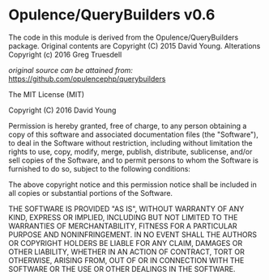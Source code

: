 # Opulence/QueryBuilders v0.6

The code in this module is derived from the Opulence/QueryBuilders package.
Original contents are Copyright (C) 2015 David Young.
Alterations Copyright (c) 2016 Greg Truesdell

_original source can be attained from:_ https://github.com/opulencephp/querybuilders

The MIT License (MIT)

Copyright (C) 2016 David Young

Permission is hereby granted, free of charge, to any person obtaining a copy of this software and associated documentation files (the "Software"), to deal in the Software without restriction, including without limitation the rights to use, copy, modify, merge, publish, distribute, sublicense, and/or sell copies of the Software, and to permit persons to whom the Software is furnished to do so, subject to the following conditions:

The above copyright notice and this permission notice shall be included in all copies or substantial portions of the Software.

THE SOFTWARE IS PROVIDED "AS IS", WITHOUT WARRANTY OF ANY KIND, EXPRESS OR IMPLIED, INCLUDING BUT NOT LIMITED TO THE WARRANTIES OF MERCHANTABILITY, FITNESS FOR A PARTICULAR PURPOSE AND NONINFRINGEMENT. IN NO EVENT SHALL THE AUTHORS OR COPYRIGHT HOLDERS BE LIABLE FOR ANY CLAIM, DAMAGES OR OTHER LIABILITY, WHETHER IN AN ACTION OF CONTRACT, TORT OR OTHERWISE, ARISING FROM, OUT OF OR IN CONNECTION WITH THE SOFTWARE OR THE USE OR OTHER DEALINGS IN THE SOFTWARE.

